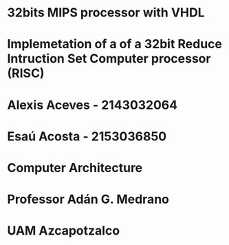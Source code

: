 # 32bits MIPS processor with VHDL
# Implemetation of a of a 32bit Reduce Intruction Set Computer processor (RISC)
# Alexis Aceves - 2143032064
# Esaú Acosta - 2153036850
# ####
# Computer Architecture
# Professor Adán G. Medrano
# UAM Azcapotzalco
